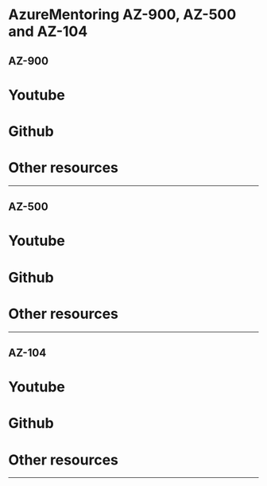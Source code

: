 # AzureMentoring AZ-900, AZ-500 and AZ-104

## AZ-900
# Youtube
# Github
# Other resources
----

## AZ-500
# Youtube
# Github
# Other resources
----

## AZ-104
# Youtube
# Github
# Other resources
----

